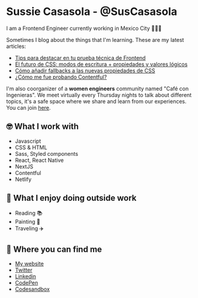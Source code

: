 # Sussie Casasola - @SusCasasola

I am a Frontend Engineer currently working in Mexico City 👩🏻‍💻

Sometimes I blog about the things that I'm learning. These are my latest articles:
- [Tips para destacar en tu prueba técnica de Frontend](https://www.sussie.dev/es/blog/tips-para-destacar-en-tu-prueba-tecnica-de-front)
- [El futuro de CSS: modos de escritura + propiedades y valores lógicos](https://www.sussie.dev/es/blog/modos-de-escritura-propiedades-y-valores-logicos)
- [Cómo añadir fallbacks a las nuevas propiedades de CSS](https://www.sussie.dev/es/blog/como-anadir-fallbacks-a-las-nuevas-propiedades-de-css)
- [¿Cómo me fue probando Contentful?](https://www.sussie.dev/es/blog/probando-contentful)

I'm also coorganizer of a **women engineers** community named "Café con Ingenieras". We meet virtually every Thursday nights to talk about different topics, it's a safe space where we share and learn from our experiences. You can join [here](https://cafeconingenieras.com/).

## 🤓 What I work with
- Javascript
- CSS & HTML
- Sass, Styled components
- React, React Native
- NextJS
- Contentful
- Netlify

## 💜 What I enjoy doing outside work
- Reading 📚
- Painting 🎨 
- Traveling ✈️ 

## 📍 Where you can find me
- [My website](https://www.sussie.dev/)
- [Twitter](https://twitter.com/SusCasasola)
- [Linkedin](https://www.linkedin.com/in/suscasasola/)
- [CodePen](https://codepen.io/SusCasasola)
- [Codesandbox](https://codesandbox.io/u/SusCasasola)
